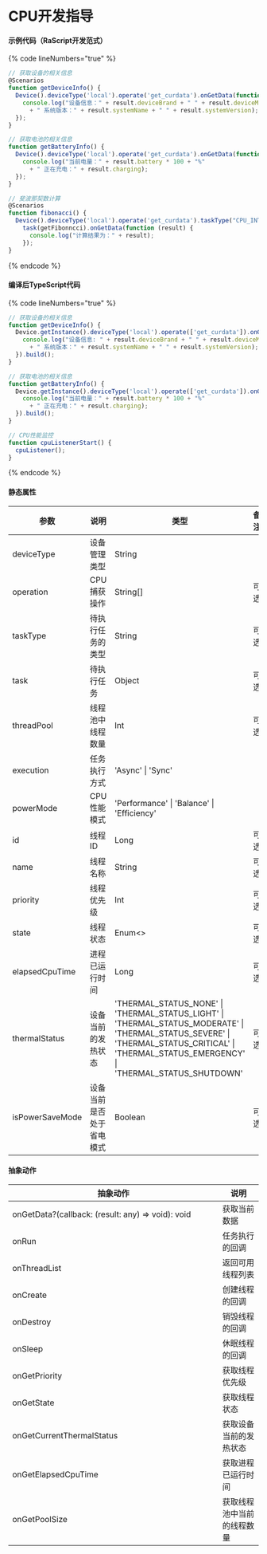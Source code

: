 # CPU开发指导

#### 示例代码（RaScript开发范式）

{% code lineNumbers="true" %}
```javascript
// 获取设备的相关信息
@Scenarios
function getDeviceInfo() {
  Device().deviceType('local').operate('get_curdata').onGetData(function (result) {
    console.log("设备信息：" + result.deviceBrand + " " + result.deviceModel
      + " 系统版本：" + result.systemName + " " + result.systemVersion);
  });
}

// 获取电池的相关信息
function getBatteryInfo() {
  Device().deviceType('local').operate('get_curdata').onGetData(function (result) {
    console.log("当前电量：" + result.battery * 100 + "%" 
      + " 正在充电：" + result.charging);
  });
}

// 斐波那契数计算
@Scenarios
function fibonacci() {
  Device().deviceType('local').operate('get_curdata').taskType("CPU_INTENSIVE").
    task(getFibonncci).onGetData(function (result) {
      console.log("计算结果为：" + result);
    });
}
```
{% endcode %}

#### 编译后TypeScript代码

{% code lineNumbers="true" %}
```typescript
// 获取设备的相关信息
function getDeviceInfo() {
  Device.getInstance().deviceType('local').operate(['get_curdata']).onGetData(function (result) {
    console.log("设备信息: " + result.deviceBrand + " " + result.deviceModel
      + " 系统版本：" + result.systemName + " " + result.systemVersion);
  }).build();
}

// 获取电池的相关信息
function getBatteryInfo() {
  Device.getInstance().deviceType('local').operate(['get_curdata']).onGetData(function (result) {
    console.log("当前电量：" + result.battery * 100 + "%" 
      + " 正在充电：" + result.charging);
  }).build();
}

// CPU性能监控
function cpuListenerStart() {
  cpuListener();
}
```
{% endcode %}

#### 静态属性

<table><thead><tr><th width="159">参数</th><th width="190">说明</th><th width="301">类型</th><th>备注</th></tr></thead><tbody><tr><td>deviceType</td><td>设备管理类型</td><td>String</td><td></td></tr><tr><td>operation</td><td>CPU捕获操作</td><td>String[]</td><td>可选</td></tr><tr><td>taskType</td><td>待执行任务的类型</td><td>String</td><td>可选</td></tr><tr><td>task</td><td>待执行任务</td><td>Object</td><td>可选</td></tr><tr><td>threadPool</td><td>线程池中线程数量</td><td>Int</td><td>可选</td></tr><tr><td>execution</td><td>任务执行方式</td><td>'Async' | 'Sync'</td><td></td></tr><tr><td>powerMode</td><td>CPU性能模式</td><td>'Performance' | 'Balance' | 'Efficiency'</td><td></td></tr><tr><td>id</td><td>线程ID</td><td>Long</td><td>可选</td></tr><tr><td>name</td><td>线程名称</td><td>String</td><td>可选</td></tr><tr><td>priority</td><td>线程优先级</td><td>Int</td><td>可选</td></tr><tr><td>state</td><td>线程状态</td><td>Enum&#x3C;></td><td>可选</td></tr><tr><td>elapsedCpuTime</td><td>进程已运行时间</td><td>Long</td><td>可选</td></tr><tr><td>thermalStatus</td><td>设备当前的发热状态</td><td>'THERMAL_STATUS_NONE' | 'THERMAL_STATUS_LIGHT' | 'THERMAL_STATUS_MODERATE' | 'THERMAL_STATUS_SEVERE' | 'THERMAL_STATUS_CRITICAL' | 'THERMAL_STATUS_EMERGENCY' | 'THERMAL_STATUS_SHUTDOWN'</td><td>可选</td></tr><tr><td>isPowerSaveMode</td><td>设备当前是否处于省电模式</td><td>Boolean</td><td>可选</td></tr></tbody></table>

#### 抽象动作

<table><thead><tr><th width="407">抽象动作</th><th>说明</th></tr></thead><tbody><tr><td>onGetData?(callback: (result: any) => void): void</td><td>获取当前数据</td></tr><tr><td>onRun</td><td>任务执行的回调</td></tr><tr><td>onThreadList</td><td>返回可用线程列表</td></tr><tr><td>onCreate</td><td>创建线程的回调</td></tr><tr><td>onDestroy</td><td>销毁线程的回调</td></tr><tr><td>onSleep</td><td>休眠线程的回调</td></tr><tr><td>onGetPriority</td><td>获取线程优先级</td></tr><tr><td>onGetState</td><td>获取线程状态</td></tr><tr><td>onGetCurrentThermalStatus</td><td>获取设备当前的发热状态</td></tr><tr><td>onGetElapsedCpuTime</td><td>获取进程已运行时间</td></tr><tr><td>onGetPoolSize</td><td>获取线程池中当前的线程数量</td></tr></tbody></table>
